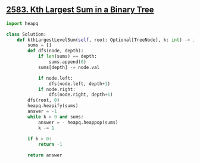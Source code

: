 ## [2583. Kth Largest Sum in a Binary Tree](https://leetcode.com/problems/kth-largest-sum-in-a-binary-tree/)

```python
import heapq

class Solution:
    def kthLargestLevelSum(self, root: Optional[TreeNode], k: int) -> int:
        sums = []
        def dfs(node, depth):
            if len(sums) == depth:
                sums.append(0)
            sums[depth] -= node.val

            if node.left:
                dfs(node.left, depth+1)
            if node.right:
                dfs(node.right, depth+1)
        dfs(root, 0)
        heapq.heapify(sums)
        answer = -1
        while k > 0 and sums:
            answer = - heapq.heappop(sums)
            k -= 1
        
        if k > 0:
            return -1

        return answer
```

